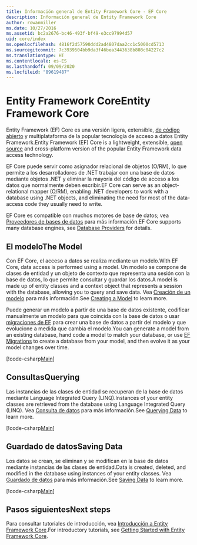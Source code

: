 ```yaml
---
title: Información general de Entity Framework Core - EF Core
description: Información general de Entity Framework Core
author: rowanmiller
ms.date: 10/27/2016
ms.assetid: bc2a2676-bc46-493f-bf49-e3cc97994d57
uid: core/index
ms.openlocfilehash: 4816f2d57590ddd2ad4807daa2cc1c5000cd5713
ms.sourcegitcommit: 7c3939504bb9da3f46bea3443638b808c04227c2
ms.translationtype: HT
ms.contentlocale: es-ES
ms.lasthandoff: 09/09/2020
ms.locfileid: "89619487"
---
```

# <a name="entity-framework-core"></a><span data-ttu-id="0d3fa-103">Entity Framework Core</span><span class="sxs-lookup"><span data-stu-id="0d3fa-103">Entity Framework Core</span></span>

<span data-ttu-id="0d3fa-104">Entity Framework (EF) Core es una versión ligera, extensible, [de código abierto](https://github.com/aspnet/EntityFrameworkCore) y multiplataforma de la popular tecnología de acceso a datos Entity Framework.</span><span class="sxs-lookup"><span data-stu-id="0d3fa-104">Entity Framework (EF) Core is a lightweight, extensible, [open source](https://github.com/aspnet/EntityFrameworkCore) and cross-platform version of the popular Entity Framework data access technology.</span></span>

<span data-ttu-id="0d3fa-105">EF Core puede servir como asignador relacional de objetos (O/RM), lo que permite a los desarrolladores de .NET trabajar con una base de datos mediante objetos .NET y eliminar la mayoría del código de acceso a los datos que normalmente deben escribir.</span><span class="sxs-lookup"><span data-stu-id="0d3fa-105">EF Core can serve as an object-relational mapper (O/RM), enabling .NET developers to work with a database using .NET objects, and eliminating the need for most of the data-access code they usually need to write.</span></span>

<span data-ttu-id="0d3fa-106">EF Core es compatible con muchos motores de base de datos; vea [Proveedores de bases de datos](xref:core/providers/index) para más información.</span><span class="sxs-lookup"><span data-stu-id="0d3fa-106">EF Core supports many database engines, see [Database Providers](xref:core/providers/index) for details.</span></span>

## <a name="the-model"></a><span data-ttu-id="0d3fa-107">El modelo</span><span class="sxs-lookup"><span data-stu-id="0d3fa-107">The Model</span></span>

<span data-ttu-id="0d3fa-108">Con EF Core, el acceso a datos se realiza mediante un modelo.</span><span class="sxs-lookup"><span data-stu-id="0d3fa-108">With EF Core, data access is performed using a model.</span></span> <span data-ttu-id="0d3fa-109">Un modelo se compone de clases de entidad y un objeto de contexto que representa una sesión con la base de datos, lo que permite consultar y guardar los datos.</span><span class="sxs-lookup"><span data-stu-id="0d3fa-109">A model is made up of entity classes and a context object that represents a session with the database, allowing you to query and save data.</span></span> <span data-ttu-id="0d3fa-110">Vea [Creación de un modelo](xref:core/modeling/index) para más información.</span><span class="sxs-lookup"><span data-stu-id="0d3fa-110">See [Creating a Model](xref:core/modeling/index) to learn more.</span></span>

<span data-ttu-id="0d3fa-111">Puede generar un modelo a partir de una base de datos existente, codificar manualmente un modelo para que coincida con la base de datos o usar [migraciones de EF](xref:core/managing-schemas/migrations/index) para crear una base de datos a partir del modelo y que evolucione a medida que cambia el modelo.</span><span class="sxs-lookup"><span data-stu-id="0d3fa-111">You can generate a model from an existing database, hand code a model to match your database, or use [EF Migrations](xref:core/managing-schemas/migrations/index) to create a database from your model, and then evolve it as your model changes over time.</span></span>

[!code-csharp[Main](../../samples/core/Intro/Model.cs)]

## <a name="querying"></a><span data-ttu-id="0d3fa-112">Consultas</span><span class="sxs-lookup"><span data-stu-id="0d3fa-112">Querying</span></span>

<span data-ttu-id="0d3fa-113">Las instancias de las clases de entidad se recuperan de la base de datos mediante Language Integrated Query (LINQ).</span><span class="sxs-lookup"><span data-stu-id="0d3fa-113">Instances of your entity classes are retrieved from the database using Language Integrated Query (LINQ).</span></span> <span data-ttu-id="0d3fa-114">Vea [Consulta de datos](xref:core/querying/index) para más información.</span><span class="sxs-lookup"><span data-stu-id="0d3fa-114">See [Querying Data](xref:core/querying/index) to learn more.</span></span>

[!code-csharp[Main](../../samples/core/Intro/Program.cs#Querying)]

## <a name="saving-data"></a><span data-ttu-id="0d3fa-115">Guardado de datos</span><span class="sxs-lookup"><span data-stu-id="0d3fa-115">Saving Data</span></span>

<span data-ttu-id="0d3fa-116">Los datos se crean, se eliminan y se modifican en la base de datos mediante instancias de las clases de entidad.</span><span class="sxs-lookup"><span data-stu-id="0d3fa-116">Data is created, deleted, and modified in the database using instances of your entity classes.</span></span> <span data-ttu-id="0d3fa-117">Vea [Guardado de datos](xref:core/saving/index) para más información.</span><span class="sxs-lookup"><span data-stu-id="0d3fa-117">See [Saving Data](xref:core/saving/index) to learn more.</span></span>

[!code-csharp[Main](../../samples/core/Intro/Program.cs#SavingData)]

## <a name="next-steps"></a><span data-ttu-id="0d3fa-118">Pasos siguientes</span><span class="sxs-lookup"><span data-stu-id="0d3fa-118">Next steps</span></span>

<span data-ttu-id="0d3fa-119">Para consultar tutoriales de introducción, vea [Introducción a Entity Framework Core](xref:core/get-started/index).</span><span class="sxs-lookup"><span data-stu-id="0d3fa-119">For introductory tutorials, see [Getting Started with Entity Framework Core](xref:core/get-started/index).</span></span>
